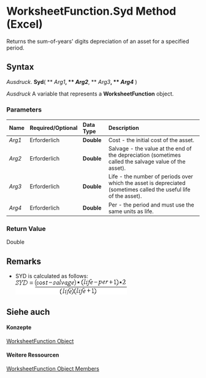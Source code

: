 
# WorksheetFunction.Syd Method (Excel)

Returns the sum-of-years' digits depreciation of an asset for a specified period.


## Syntax

 _Ausdruck_. **Syd**( ** _Arg1_**, ** _Arg2_**, ** _Arg3_**, ** _Arg4_** )

 _Ausdruck_ A variable that represents a **WorksheetFunction** object.


### Parameters



|**Name**|**Required/Optional**|**Data Type**|**Description**|
|:-----|:-----|:-----|:-----|
| _Arg1_|Erforderlich|**Double**|Cost - the initial cost of the asset.|
| _Arg2_|Erforderlich|**Double**|Salvage - the value at the end of the depreciation (sometimes called the salvage value of the asset).|
| _Arg3_|Erforderlich|**Double**|Life - the number of periods over which the asset is depreciated (sometimes called the useful life of the asset).|
| _Arg4_|Erforderlich|**Double**|Per - the period and must use the same units as life.|

### Return Value

Double


## Remarks




- SYD is calculated as follows:
![](images/awfsyd_ZA06051253.gif)


    

## Siehe auch


#### Konzepte


[WorksheetFunction Object](7b1d5639-363d-632c-2cf0-2232562646b6.md)
#### Weitere Ressourcen


[WorksheetFunction Object Members](http://msdn.microsoft.com/library/6811ca87-4b53-0bff-88c9-30bf7497879a%28Office.15%29.aspx)